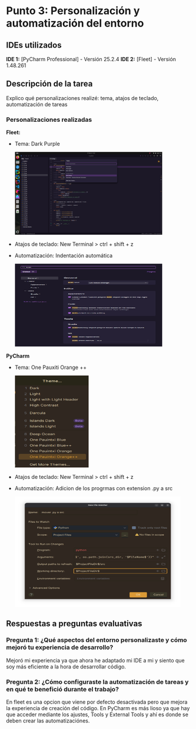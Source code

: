 # Punto 3: Personalización y automatización del entorno

## IDEs utilizados
**IDE 1:** [PyCharm Professional] - Versión 25.2.4
**IDE 2:** [Fleet] - Versión 1.48.261

## Descripción de la tarea
Explico qué personalizaciones realizé: tema, atajos de teclado, automatización de tareas

### Personalizaciones realizadas
**Fleet:**
- Tema: Dark Purple

    <img src="capturas/tema.png" width="400" height="225">
  
- Atajos de teclado: New Terminal > ctrl + shift + z

- Automatización: Indentación automática

    <img src="capturas/AutoIndent.png" width="400" height="225">

**PyCharm**

- Tema: One Pauxiti Orange ++

    <img src="capturas/tema_pycharm.png" width="200" height="250">

- Atajos de teclado: New Terminal > ctrl + shift + z

- Automatización: Adicion de los progrmas con extension .py a src

    <img src="capturas/Automatizacion.png " width="450" height="300">

## Respuestas a preguntas evaluativas

### Pregunta 1: ¿Qué aspectos del entorno personalizaste y cómo mejoró tu experiencia de desarrollo?
Mejoró mi experiencia ya que ahora he adaptado mi IDE a mi y siento que soy más eficiente a la hora de desarrollar código.

### Pregunta 2: ¿Cómo configuraste la automatización de tareas y en qué te benefició durante el trabajo?
En fleet es una opcion que viene por defecto desactivada pero que mejora la experiencia de creación del código. En PyCharm es más lioso ya que hay que acceder mediante los ajustes, Tools y External Tools y ahí es donde se deben crear las automatizaciónes.
